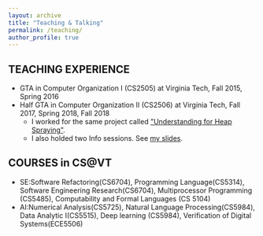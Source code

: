 ```yaml
---
layout: archive
title: "Teaching & Talking"
permalink: /teaching/
author_profile: true
---
```


TEACHING EXPERIENCE
---
- GTA in Computer Organization I (CS2505) at Virginia Tech, Fall 2015,  Spring 2016
- Half GTA in Computer Organization II (CS2506) at Virginia Tech, Fall 2017, Spring 2018, Fall 2018
   * I worked for the same project called ["Understanding for Heap Spraying"](http://courses.cs.vt.edu/cs2506/Spring2018/C/HS/handout.pdf).
   * I also holded two Info sessions. See [my slides](https://docs.google.com/presentation/d/1Nx5RuC0M54S65wXEbromVo19iX3_wWTvXKEY5DarlOc/edit?usp=sharing).


COURSES in CS@VT
---
- SE:Software Refactoring(CS6704), Programming Language(CS5314), Software Engineering Research(CS6704), Multiprocessor Programming (CS5485), Computability and Formal Languages (CS 5104)
- AI:Numerical Analysis(CS5725), Natural Language Processing(CS5984), Data Analytic I(CS5515), Deep learning (CS5984), Verification of Digital Systems(ECE5506)
